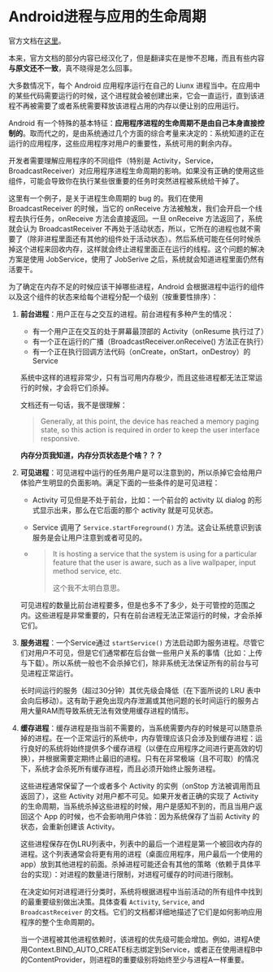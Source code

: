 # Android进程与应用的生命周期

官方文档在[这里](https://developer.android.com/guide/components/activities/process-lifecycle)。

本来，官方文档的部分内容已经汉化了，但是翻译实在是惨不忍睹，而且有些内容**与原文还不一致**，真不晓得是怎么回事。

大多数情况下，每个 Android 应用程序运行在自己的 Liunx 进程当中。在应用中的某些代码需要运行的时候，这个进程就会被创建出来，它会一直运行，直到该进程不再被需要了或者系统需要释放该进程占用的内存以便让别的应用运行。

Android 有一个特殊的基本特征：**应用程序进程的生命周期不是由自己本身直接控制的**。取而代之的，是由系统通过几个方面的综合考量来决定的：系统知道的正在运行的应用程序，这些应用程序对用户的重要性，系统可用的剩余内存。

开发者需要理解应用程序的不同组件（特别是 Activity，Service，BroadcastReceiver）对应用程序进程生命周期的影响。如果没有正确的使用这些组件，可能会导致你在执行某些很重要的任务时突然进程被系统给干掉了。

这里有一个例子，是关于进程生命周期的 bug 的。我们在使用 BroadcastReceiver 的时候，当它的 onReceive 方法被触发，我们会开启一个线程去执行任务，onReceive 方法会直接返回。一旦 onReceive 方法返回了，系统就会认为 BroadcastReceiver 不再处于活动状态，所以，它所在的进程也就不需要了（除非进程里面还有其他的组件处于活动状态）。然后系统可能在任何时候杀掉这个进程来回收内存，这样就会终止进程里面正在运行的线程。这个问题的解决方案是使用 JobService，使用了 JobSerive 之后，系统就会知道进程里面仍然有活要干。

为了确定在内存不足的时候应该干掉哪些进程，Android 会根据进程中运行的组件以及这个组件的状态来给每个进程分配一个级别（按重要性排序）：

1. **前台进程**：用户正在与之交互的进程。前台进程有多种产生的情况：

   - 有一个用户正在交互的处于屏幕最顶部的 Activity（onResume 执行过了）
   - 有一个正在运行的广播（BroadcastReceiver.onReceive() 方法正在执行）
   - 有一个正在执行回调方法代码（onCreate，onStart，onDestroy）的 Service

   系统中这样的进程非常少，只有当可用内存极少，而且这些进程都无法正常运行的时候，才会将它们杀掉。

   文档还有一句话，我不是很理解：

   >  Generally, at this point, the device has reached a memory paging state, so this action is required in order to keep the user interface responsive.

   **内存分页我知道，内存分页状态是个啥？？？**

2. **可见进程**：可见进程中运行的任务用户是可以注意到的，所以杀掉它会给用户体验产生明显的负面影响。满足下面的一些条件的是可见进程：

   - Activity 可见但是不处于前台，比如：一个前台的 activity 以 dialog 的形式显示出来，那么在它后面的那个 activity 就是可见状态。

   - Service 调用了  `Service.startForeground()` 方法。这会让系统意识到该服务是会让用户注意到或者可见的。

   - > It is hosting a service that the system is using for a particular feature that the user is aware, such as a live wallpaper, input method service, etc.
     >
     > 这个我不太明白意思。

   可见进程的数量比前台进程要多，但是也多不了多少，处于可管控的范围之内。这些进程是非常重要的，只有在前台进程无法正常运行的时候，才会杀掉它们。

3. **服务进程**：一个Service通过 `startService()` 方法启动即为服务进程。尽管它们对用户不可见，但是它们通常都在后台做一些用户关系的事情（比如：上传与下载）。所以系统一般也不会杀掉它们，除非系统无法保证所有的前台与可见进程正常运行。

   长时间运行的服务（超过30分钟）其优先级会降低（在下面所说的 LRU 表中会向后移动）。这有助于避免出现内存泄漏或其他问题的长时间运行的服务占用大量RAM而导致系统无法有效使用缓存进程的情形。

4. **缓存进程**：缓存进程是指当前不需要的，当系统需要内存的时候是可以随意杀掉的进程。在一个正常运行的系统中，内存管理应该只会涉及到缓存进程：运行良好的系统将始终提供多个缓存进程（以便在应用程序之间进行更高效的切换），并根据需要定期终止最旧的进程。只有在非常极端（且不可取）的情况下，系统才会杀死所有缓存进程，而且必须开始终止服务进程。

   这些进程通常保留了一个或者多个 Activity 的实例（onStop 方法被调用而且返回了），这些 Activity 对用户都不可见。如果开发者正确的实现了 Activity 的生命周期，当系统杀掉这些进程的时候，用户是感知不到的，而且当用户返回这个 App 的时候，也不会影响用户体验：因为系统保存了当前 Activity 的状态，会重新创建该 Activity。

   这些进程保存在伪LRU列表中，列表中的最后一个进程是第一个被回收内存的进程。这个列表通常会将更有用的进程（桌面应用程序，用户最后一个使用的 app）放到其他进程的前面。杀掉进程可能还会有其他的策略（依赖于具体平台的实现）：对进程的数量进行限制，对进程可缓存的时间进行限制。

   在决定如何对进程进行分类时，系统将根据进程中当前活动的所有组件中找到的最重要级别做出决策。具体查看  `Activity`, `Service`, and `BroadcastReceiver` 的文档。它们的文档都详细地描述了它们是如何影响应用程序的整个生命周期的。

   当一个进程被其他进程依赖时，该进程的优先级可能会增加。例如，进程A使用Context.BIND_AUTO_CREATE标志绑定到Service，或者正在使用进程B中的ContentProvider，则进程B的重要级别将始终至少与进程A一样重要。

   
